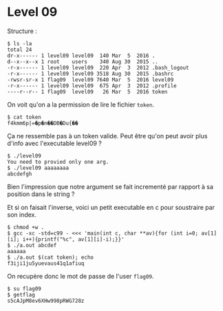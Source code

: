 # Level 09

Structure :
```
$ ls -la
total 24
dr-x------ 1 level09 level09  140 Mar  5  2016 .
d--x--x--x 1 root    users    340 Aug 30  2015 ..
-r-x------ 1 level09 level09  220 Apr  3  2012 .bash_logout
-r-x------ 1 level09 level09 3518 Aug 30  2015 .bashrc
-rwsr-sr-x 1 flag09  level09 7640 Mar  5  2016 level09
-r-x------ 1 level09 level09  675 Apr  3  2012 .profile
----r--r-- 1 flag09  level09   26 Mar  5  2016 token
```
On voit qu'on a la permission de lire le fichier `token`.

```
$ cat token
f4kmm6p|=�p�n��DB�Du{��
```
Ça ne ressemble pas à un token valide. Peut être qu'on peut avoir plus d'info avec l'executable level09 ?

```
$ ./level09
You need to provied only one arg.
$ ./level09 aaaaaaaa
abcdefgh
```
Bien l'impression que notre argument se fait incrementé par rapport à sa position dans le string ?

Et si on faisait l'inverse, voici un petit executable en c pour soustraire par son index.
```
$ chmod +w .
$ gcc -xc -std=c99 - <<< 'main(int c, char **av){for (int i=0; av[1][i]; i++){printf("%c", av[1][i]-i);}}'
$ ./a.out abcdef
aaaaaa
$ ./a.out $(cat token); echo
f3iji1ju5yuevaus41q1afiuq
```
On recupère donc le mot de passe de l'user `flag09`.
```
$ su flag09
$ getflag
s5cAJpM8ev6XHw998pRWG728z
```